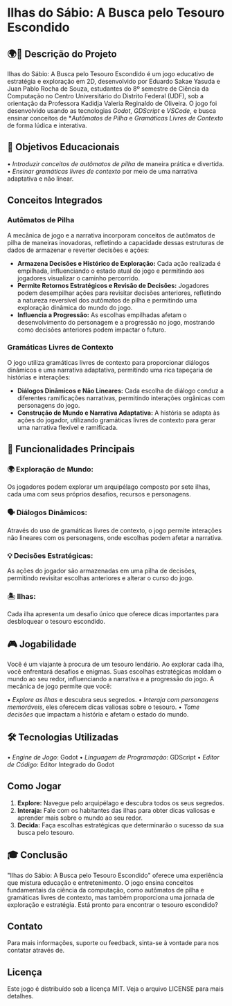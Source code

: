 # Ilhas do Sábio: A Busca pelo Tesouro Escondido

## 🌍🔄 Descrição do Projeto
Ilhas do Sábio: A Busca pelo Tesouro Escondido é um jogo educativo de estratégia e exploração em 2D, desenvolvido por Eduardo Sakae Yasuda e Juan Pablo Rocha de Souza, estudantes do 8º semestre de Ciência da Computação no Centro Universitário do Distrito Federal (UDF), sob a orientação da Professora Kadidja Valeria Reginaldo de Oliveira. O jogo foi desenvolvido usando as tecnologias *Godot*, *GDScript* e *VSCode*, e busca ensinar conceitos de **Autômatos de Pilha* e *Gramáticas Livres de Contexto* de forma lúdica e interativa.

## 🎯 Objetivos Educacionais
•⁠  ⁠*Introduzir conceitos de autômatos de pilha* de maneira prática e divertida.
•⁠  ⁠*Ensinar gramáticas livres de contexto* por meio de uma narrativa adaptativa e não linear.

## Conceitos Integrados

### Autômatos de Pilha
A mecânica de jogo e a narrativa incorporam conceitos de autômatos de pilha de maneiras inovadoras, refletindo a capacidade dessas estruturas de dados de armazenar e reverter decisões e ações:

- **Armazena Decisões e Histórico de Exploração:** Cada ação realizada é empilhada, influenciando o estado atual do jogo e permitindo aos jogadores visualizar o caminho percorrido.
- **Permite Retornos Estratégicos e Revisão de Decisões:** Jogadores podem desempilhar ações para revisitar decisões anteriores, refletindo a natureza reversível dos autômatos de pilha e permitindo uma exploração dinâmica do mundo do jogo.
- **Influencia a Progressão:** As escolhas empilhadas afetam o desenvolvimento do personagem e a progressão no jogo, mostrando como decisões anteriores podem impactar o futuro.

### Gramáticas Livres de Contexto
O jogo utiliza gramáticas livres de contexto para proporcionar diálogos dinâmicos e uma narrativa adaptativa, permitindo uma rica tapeçaria de histórias e interações:

- **Diálogos Dinâmicos e Não Lineares:** Cada escolha de diálogo conduz a diferentes ramificações narrativas, permitindo interações orgânicas com personagens do jogo.
- **Construção de Mundo e Narrativa Adaptativa:** A história se adapta às ações do jogador, utilizando gramáticas livres de contexto para gerar uma narrativa flexível e ramificada.


## 🚀 Funcionalidades Principais

### 🌍 Exploração de Mundo:
Os jogadores podem explorar um arquipélago composto por sete ilhas, cada uma com seus próprios desafios, recursos e personagens.

### 🗣️ Diálogos Dinâmicos:
Através do uso de gramáticas livres de contexto, o jogo permite interações não lineares com os personagens, onde escolhas podem afetar a narrativa.

### 💡 Decisões Estratégicas:
As ações do jogador são armazenadas em uma pilha de decisões, permitindo revisitar escolhas anteriores e alterar o curso do jogo.

### 🏝️ Ilhas:
Cada ilha apresenta um desafio único que oferece dicas importantes para desbloquear o tesouro escondido.

## 🎮 Jogabilidade
Você é um viajante à procura de um tesouro lendário. Ao explorar cada ilha, você enfrentará desafios e enigmas. Suas escolhas estratégicas moldam o mundo ao seu redor, influenciando a narrativa e a progressão do jogo. A mecânica de jogo permite que você:

•⁠  ⁠*Explore as ilhas* e descubra seus segredos.
•⁠  ⁠*Interaja com personagens memoráveis*, eles oferecem dicas valiosas sobre o tesouro.
•⁠  ⁠*Tome decisões* que impactam a história e afetam o estado do mundo.


## 🛠️ Tecnologias Utilizadas
•⁠  ⁠*Engine de Jogo*: Godot
•⁠  ⁠*Linguagem de Programação*: GDScript
•⁠  ⁠*Editor de Código*: Editor Integrado do Godot

## Como Jogar

1. **Explore:** Navegue pelo arquipélago e descubra todos os seus segredos.
2. **Interaja:** Fale com os habitantes das ilhas para obter dicas valiosas e aprender mais sobre o mundo ao seu redor.
3. **Decida:** Faça escolhas estratégicas que determinarão o sucesso da sua busca pelo tesouro.

## 🎓 Conclusão
"Ilhas do Sábio: A Busca pelo Tesouro Escondido" oferece uma experiência que mistura educação e entretenimento. O jogo ensina conceitos fundamentais da ciência da computação, como autômatos de pilha e gramáticas livres de contexto, mas também proporciona uma jornada de exploração e estratégia. Está pronto para encontrar o tesouro escondido?

## Contato

Para mais informações, suporte ou feedback, sinta-se à vontade para nos contatar através de.

## Licença

Este jogo é distribuído sob a licença MIT. Veja o arquivo LICENSE para mais detalhes.      
